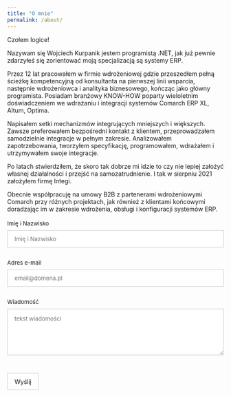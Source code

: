 ```yaml
---
title: "O mnie"
permalink: /about/
---
```

Czołem logice!

Nazywam się Wojciech Kurpanik jestem programistą .NET, jak już pewnie zdarzyłeś się zorientować moją specjalizacją są systemy ERP. 

Przez 12 lat pracowałem w firmie wdrożeniowej gdzie przeszedłem pełną ścieżkę kompetencyjną od konsultanta na pierwszej linii wsparcia, następnie wdrożeniowca i analityka biznesowego, kończąc jako główny programista.
Posiadam branżowy KNOW-HOW poparty wieloletnim doświadczeniem we wdrażaniu i integracji systemów Comarch ERP XL, Altum, Optima. 

Napisałem setki mechanizmów integrujących mniejszych i większych. 
Zawsze preferowałem bezpośredni kontakt z klientem, przeprowadzałem samodzielnie integracje w pełnym zakresie. 
Analizowałem zapotrzebowania, tworzyłem specyfikację, programowałem, wdrażałem i utrzymywałem swoje integracje.

Po latach stwierdziłem, że skoro tak dobrze mi idzie to czy nie lepiej założyć własnej działalności i przejść na samozatrudnienie.
I tak w sierpniu 2021 założyłem firmę Integi.

Obecnie współpracuję na umowy B2B z partenerami wdrożeniowymi Comarch przy różnych projektach, jak również z klientami końcowymi doradzając im w zakresie wdrożenia, obsługi i konfiguracji systemów ERP. 

<script>
// javascript
window.onload = function() { 
  var el = document.getElementById('g-recaptcha-response'); 
  if (el) { 
    el.setAttribute('required', 'required'); 
  } 
}
</script>

<form id="fs-frm" name="simple-contact-form" accept-charset="utf-8" action="https://formspree.io/f/moqyrydd" method="post">
  <fieldset id="fs-frm-inputs">
    <label for="full-name">Imię i Nazwisko</label>
    <input type="text" name="name" id="full-name" placeholder="Imię i Nazwisko" required="">
    <label for="email-address">Adres e-mail</label>
    <input type="email" name="_replyto" id="email-address" placeholder="email@domena.pl" required="">
    <label for="message">Wiadomość</label>
    <textarea rows="5" name="message" id="message" placeholder="tekst wiadomości" required=""></textarea>
    <input type="hidden" name="_subject" id="email-subject" value="Wiadomość z integi.pl">
  </fieldset>
   <div class="g-recaptcha" data-sitekey="6LdmEoMcAAAAAKbg4gCnuwMoT-9Td64sjtXs9Xik"></div>
   <br/>
   <input type="submit" value="Wyślij">
</form>

<style>/* reset */
#fs-frm input,
#fs-frm select,
#fs-frm textarea,
#fs-frm fieldset,
#fs-frm optgroup,
#fs-frm label,
#fs-frm #card-element:disabled {
  font-family: inherit;
  font-size: 100%;
  color: inherit;
  border: none;
  border-radius: 0;
  display: block;
  width: 100%;
  padding: 0;
  margin: 0;
  -webkit-appearance: none;
  -moz-appearance: none;
}
#fs-frm label,
#fs-frm legend,
#fs-frm ::placeholder {
  font-size: .825rem;
  margin-bottom: .5rem;
  padding-top: .2rem;
  display: flex;
  align-items: baseline;
}

/* border, padding, margin, width */
#fs-frm input,
#fs-frm select,
#fs-frm textarea,
#fs-frm #card-element {
  border: 1px solid rgba(0,0,0,0.2);
  background-color: rgba(255,255,255,0.9);
  padding: .75em 1rem;
  margin-bottom: 1.5rem;
}
#fs-frm input:focus,
#fs-frm select:focus,
#fs-frm textarea:focus {
  background-color: white;
  outline-style: solid;
  outline-width: thin;
  outline-color: gray;
  outline-offset: -1px;
}
#fs-frm [type="text"],
#fs-frm [type="email"] {
  width: 100%;
}
#fs-frm [type="button"],
#fs-frm [type="submit"],
#fs-frm [type="reset"] {
  width: auto;
  cursor: pointer;
  -webkit-appearance: button;
  -moz-appearance: button;
  appearance: button;
}
#fs-frm [type="button"]:focus,
#fs-frm [type="submit"]:focus,
#fs-frm [type="reset"]:focus {
  outline: none;
}
#fs-frm [type="submit"],
#fs-frm [type="reset"] {
  margin-bottom: 0;
}
#fs-frm select {
  text-transform: none;
}

#fs-frm [type="checkbox"] {
  -webkit-appearance: checkbox;
  -moz-appearance: checkbox;
  appearance: checkbox;
  display: inline-block;
  width: auto;
  margin: 0 .5em 0 0 !important;
}

#fs-frm [type="radio"] {
  -webkit-appearance: radio;
  -moz-appearance: radio;
  appearance: radio;
}

/* address, locale */
#fs-frm fieldset.locale input[name="city"],
#fs-frm fieldset.locale select[name="state"],
#fs-frm fieldset.locale input[name="postal-code"] {
  display: inline;
}
#fs-frm fieldset.locale input[name="city"] {
  width: 52%;
}
#fs-frm fieldset.locale select[name="state"],
#fs-frm fieldset.locale input[name="postal-code"] {
  width: 20%;
}
#fs-frm fieldset.locale input[name="city"],
#fs-frm fieldset.locale select[name="state"] {
  margin-right: 3%;
}

/* reCAPTCHA */
#g-recaptcha-response {
display: block !important;
position: absolute;
margin: -50px 0 0 0 !important;
z-index: -999999;
opacity: 0;
}

</style>
